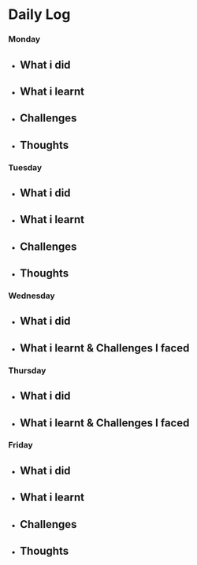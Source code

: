 # Daily Log

### Monday
- What i did
  - 
- What i learnt
  - 
- Challenges
  -
- Thoughts
  -

### Tuesday
- What i did
  - 
- What i learnt
  - 
- Challenges
  -
- Thoughts
  -

### Wednesday
- What i did
  - 
- What i learnt & Challenges I faced
  - 

### Thursday
- What i did
  - 
- What i learnt & Challenges I faced
  - 


### Friday
- What i did
  -
- What i learnt
  -
- Challenges
  -
- Thoughts
  -
